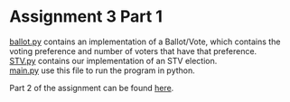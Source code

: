 # Assignment 3 Part 1
 
[ballot.py](ballot.py) contains an implementation of a Ballot/Vote, which contains the voting preference and number of voters that have that preference. \
[STV.py](STV.py) contains our implementation of an STV election. \
[main.py](main.py) use this file to run the program in python.

Part 2 of the assignment can be found [here](https://github.com/abi4010132/CSC-Assignments/tree/assignment3-part2).
